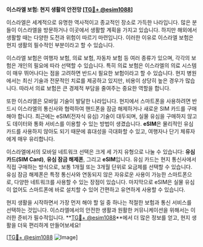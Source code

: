 **이스라엘 보험: 현지 생활의 안전망 [[TG💪+ @esim1088](https://t.me/s/esim1088)]**

이스라엘은 세계적으로 유명한 역사적이고 종교적인 장소로 가득한 나라입니다. 많은 분들이 이스라엘을 방문하거나 이곳에서 생활할 계획을 가지고 있습니다. 하지만 해외에서 생활할 때는 다양한 도전과 위험이 따르기 마련입니다. 이러한 이유로 이스라엘 보험은 현지 생활의 필수적인 부분이라고 할 수 있습니다.

이스라엘 보험은 여행자 보험, 의료 보험, 자동차 보험 등 여러 종류가 있으며, 각각의 보험은 개인의 필요에 따라 선택할 수 있습니다. 특히 의료 보험은 이스라엘의 의료 시스템이 매우 뛰어나다는 점을 고려하면 반드시 필요한 보험이라고 할 수 있습니다. 현지 병원에서는 최신 기술과 전문적인 치료를 제공하고 있지만, 비용이 상당히 높은 경우가 많습니다. 따라서 의료 보험은 큰 경제적 부담을 줄여주는 중요한 역할을 합니다.

또한 이스라엘은 모바일 기술이 발달한 나라입니다. 현지에서 스마트폰을 사용하려면 반드시 이스라엘의 통신사와 협력하여 핸드폰을 잠금 해제하거나 새로운 SIM 카드를 구매해야 합니다. 최근에는 eSIM(전자식 유심) 기술이 대두되며, 실물 유심을 구매하지 않고도 데이터와 통화 서비스를 이용할 수 있는 방법이 생겼습니다. **eSIM**은 물리적인 유심 카드를 사용하지 않아도 되기 때문에 휴대성을 극대화할 수 있고, 여행자나 단기 체류자에게 매우 유리합니다.

이스라엘에서의 모바일 네트워크 선택은 크게 세 가지 유형으로 나눌 수 있습니다: **유심 카드(SIM Card)**, **유심 잠금 해제폰**, 그리고 **eSIM**입니다. 유심 카드는 현지 통신사에서 직접 구매하는 방식으로, 보통 1개월 또는 3개월 단위로 요금제를 선택할 수 있습니다. 유심 잠금 해제폰은 특정 통신사와 연동되지 않은 자유로운 사용이 가능한 스마트폰으로, 다양한 네트워크를 사용할 수 있는 장점이 있습니다. 마지막으로 eSIM은 실물 유심이 없어도 스마트폰에 바로 설치할 수 있어 간편하고 유연하게 사용할 수 있습니다.

현지 생활을 시작하면서 가장 먼저 해야 할 일 중 하나는 적절한 보험과 통신 서비스를 선택하는 것입니다. 이스라엘에서의 안전한 생활과 원활한 커뮤니케이션을 위해서는 이러한 준비가 필수적입니다. **[TG💪+ @esim1088](https://t.me/s/esim1088)**에서 더 많은 정보를 얻고, 현지 생활을 더욱 편리하게 만들어보세요!

[[TG💪+ @esim1088](https://t.me/s/esim1088) ![Image](https://i.postimg.cc/Y0z9fWf4/image.png)]